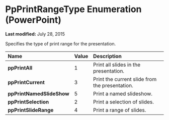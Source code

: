 
# PpPrintRangeType Enumeration (PowerPoint)

 **Last modified:** July 28, 2015

Specifies the type of print range for the presentation.


|**Name**|**Value**|**Description**|
|:-----|:-----|:-----|
| **ppPrintAll**|1|Print all slides in the presentation.|
| **ppPrintCurrent**|3|Print the current slide from the presentation.|
| **ppPrintNamedSlideShow**|5|Print a named slideshow.|
| **ppPrintSelection**|2|Print a selection of slides.|
| **ppPrintSlideRange**|4|Print a range of slides.|
